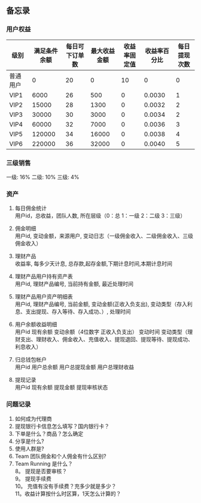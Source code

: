 ## 备忘录

### 用户权益

|级别|满足条件余额|每日可下订单数|最大收益金额|收益率固定值|收益率百分比|每日提现次数|   
|----|---|---|---|---|---|---|
|普通用户|0|20|0|10|0|0|
|VIP1|6000|26|500|0|0.0030|1|
|VIP2|15000|28|1300|0|0.0032|2|
|VIP3|30000|30|3000|0|0.0034|2|
|VIP4|60000|32|7000|0|0.0036|3|
|VIP5|120000|34|16000|0|0.0038|4|
|VIP6|220000|36|32000|0|0.0040|5| 


### 三级销售

一级: 16%
二级: 10%
三级: 4%

### 资产

1. 每日佣金统计   
   用户id，总收益，团队人数, 所在层级（0：总 1：一级 2：二级 3：三级）
   
2. 佣金明细   
   用户id, 变动金额，来源用户, 变动日志（一级佣金收入、二级佣金收入、三级佣金收入）
   
3. 理财产品   
   收益率, 每多少天计息, 总存款,起存金额,下期计息时间,本期计息时间
    
4. 理财产品用户持有资产表   
   用户id, 理财产品编号, 当前持有金额, 最近处理时间

5. 理财产品用户资产明细表   
   用户id, 理财产品编号, 当前金额, 变动金额(正收入负支出), 变动类型（存入利息、支出提现、存入等待、存入成功、）, 处理时间
    
6. 用户余额收益明细   
   用户id 现有余额 变动余额（4位数字 正收入负支出） 变动时间 变动类型（理财支出、理财收入、佣金收入、充值收入、提现退回、提现等待、提现成功、利息收入）
   
7. 归总钱包帐户   
   用户id 用户总余额   用户总提现金额    用户总理财收益

8. 提现记录   
  用户id  现有余额 提现金额  提现审核状态
  
  
### 问题记录

1. 如何成为代理商
2. 提现银行卡信息怎么填写？国内银行卡？
3. 下单是什么？商品？怎么确定
4. 分享是什么?
5. 使用人群是?
6. Team 团队佣金和个人佣金有什么区别?   
7. Team Running 是什么？   
8。 提现是否要审核？   
9。 提现手续费   
10。 充值有没有手续费？充多少就是多少？   
11。收益计算按什么时区算，1天怎么计算的？    



